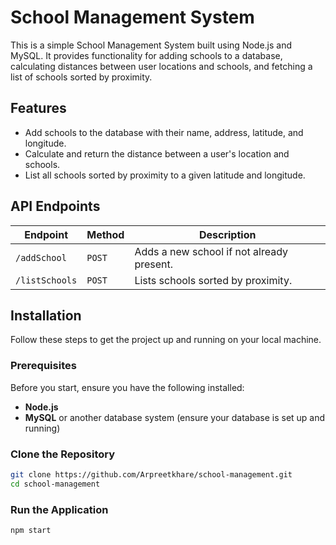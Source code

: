 # School Management System

This is a simple School Management System built using Node.js and MySQL. It provides functionality for adding schools to a database, calculating distances between user locations and schools, and fetching a list of schools sorted by proximity.

## Features

- Add schools to the database with their name, address, latitude, and longitude.
- Calculate and return the distance between a user's location and schools.
- List all schools sorted by proximity to a given latitude and longitude.

## API Endpoints

| **Endpoint**        | **Method** | **Description**                             |
|---------------------|------------|---------------------------------------------|
| `/addSchool`        | `POST`     | Adds a new school if not already present.   |
| `/listSchools`      | `POST`     | Lists schools sorted by proximity.          |


## Installation

Follow these steps to get the project up and running on your local machine.

### Prerequisites

Before you start, ensure you have the following installed:

- **Node.js** 
- **MySQL** or another database system (ensure your database is set up and running)

### Clone the Repository

  ```bash
  git clone https://github.com/Arpreetkhare/school-management.git
  cd school-management

```
### Run the Application 

  ```bash
  npm start


